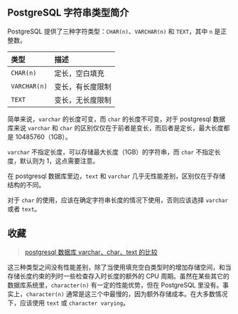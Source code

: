 ## PostgreSQL 字符串类型简介

PostgreSQL 提供了三种字符类型：`CHAR(n)`、`VARCHAR(n)` 和 `TEXT`，其中 `n` 是正整数。

| 类型         | 描述             |
| :----------- | :--------------- |
| `CHAR(n)`    | 定长，空白填充   |
| `VARCHAR(n)` | 变长，有长度限制 |
| `TEXT`       | 变长，无长度限制 |

简单来说，`varchar` 的长度可变，而 `char` 的长度不可变，对于 postgresql 数据库来说 `varchar` 和 `char` 的区别仅仅在于前者是变长，而后者是定长，最大长度都是 10485760（1GB）。

`varchar` 不指定长度，可以存储最大长度（1GB）的字符串，而 `char` 不指定长度，默认则为 1，这点需要注意。

在 postgresql 数据库里边，`text` 和 `varchar` 几乎无性能差别，区别仅在于存储结构的不同。

对于 `char` 的使用，应该在确定字符串长度的情况下使用，否则应该选择 `varchar` 或者 `text`。

## 收藏

> [postgresql 数据库 varchar、char、text 的比较](https://blog.csdn.net/u013992330/article/details/76653361)

这三种类型之间没有性能差别，除了当使用填充空白类型时的增加存储空间，和当存储长度约束的列时一些检查存入时长度的额外的 CPU 周期。虽然在某些其它的数据库系统里，`character(n)` 有一定的性能优势，但在 PostgreSQL 里没有。事实上，`character(n)` 通常是这三个中最慢的，因为额外存储成本。在大多数情况下，应该使用 `text` 或 `character varying`。
